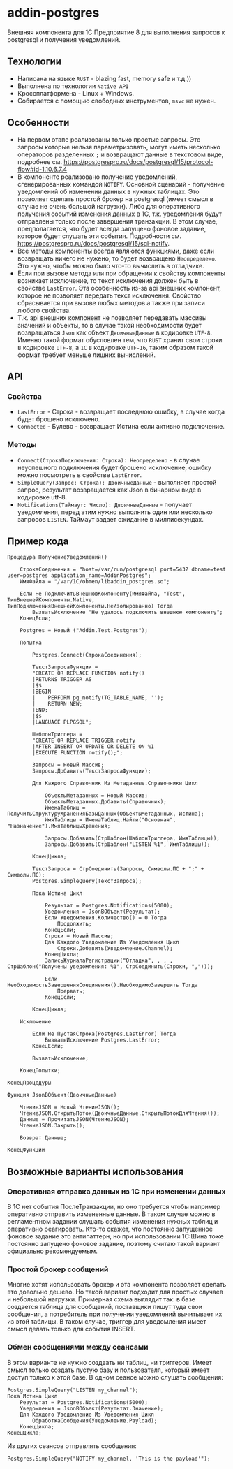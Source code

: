 # addin-postgres

Внешняя компонента для 1С:Предприятие 8 для выполнения запросов к postgresql и получения уведомлений.

## Технологии
- Написана на языке `RUST` - blazing fast, memory safe  и т.д.))
- Выполнена по технологии `Native API`
- Кроссплатформена - Linux + Windows.
- Собирается с помощью свободных инструментов, `msvc` не нужен.

## Особенности
- На первом этапе реализованы только простые запросы. Это запросы которые нельзя параметризовать, могут иметь несколько операторов разделенных `;` и возвращают данные в текстовом виде, подробнее см. https://postgrespro.ru/docs/postgresql/15/protocol-flow#id-1.10.6.7.4
- В компоненте реализовано получение уведомлений, сгенерированных командой `NOTIFY`. Основной сценарий - получение уведомлений об изменении данных в нужных таблицах. Это позволяет сделать простой брокер на postgresql (имеет смысл в случае не очень большой нагрузки). Либо для оперативного получения событий изменения данных в 1С, т.к. уведомления будут отправлены только после завершения транзакции. В этом случае, предполагается, что будет всегда запущено фоновое задание, которое будет слушать эти события. Подробности см. https://postgrespro.ru/docs/postgresql/15/sql-notify.
- Все методы компоненты всегда являются функциями, даже если возвращать ничего не нужено, то будет возвращено `Неопределено`. Это нужно, чтобы можно было что-то вычислить в отладчике.
- Если при вызове метода или при обращении к свойству компоненты возникает исключение, то текст исключения должен быть в свойстве `LastError`. Эта особенность из-за api внешних компонент, которое не позволяет передать текст исключения. Свойство сбрасывается при вызове любых методов а также при записи любого свойства.
- Т.к. api внешних компонент не позволяет передавать массивы значений и объекты, то в случае такой необходимости будет возвращаться `Json` как объект `ДвоичныеДанные` в кодировке `UTF-8`. Именно такой формат обусловлен тем, что `RUST` хранит свои строки в кодировке `UTF-8`, а `1С` в кодировке `UTF-16`, таким образом такой формат требует меньше лишних вычислений.

## API
### Свойства
- `LastError` - Строка - возвращает последнюю ошибку, в случае когда будет брошено исключено.
- `Connected` - Булево - возвращает Истина если активно подключение.
### Методы
- `Connect(СтрокаПодключения: Строка): Неопределено` - в случае неуспешного подключения будет брошено исключение, ошибку можно посмотреть в свойстве `LastError`.
- `SimpleQuery(Запрос: Строка): ДвоичныеДанные` - выполняет простой запрос, результат возвращается как Json в бинарном виде в кодировке utf-8.
- `Notifications(Таймаут: Число): ДвоичныеДанные` - получает уведомления, перед этим нужно выполнить один или несколько запросов `LISTEN`. Таймаут задает ожидание в миллисекундах.

## Пример кода
```bsl
Процедура ПолучениеУведомлений()
    
    СтрокаСоединения = "host=/var/run/postgresql port=5432 dbname=test user=postgres application_name=AddinPostgres";
    ИмяФайла = "/var/1C/obmen/libaddin_postgres.so";
    
    Если Не ПодключитьВнешнююКомпоненту(ИмяФайла, "Test", ТипВнешнейКомпоненты.Native, ТипПодключенияВнешнейКомпоненты.НеИзолированно) Тогда
        ВызватьИсключение "Не удалось подключить внешнюю компоненту";
    КонецЕсли;
    
    Postgres = Новый ("Addin.Test.Postgres");
    
    Попытка
        
        Postgres.Connect(СтрокаСоединения);
        
        ТекстЗапросаФункции = 
        "CREATE OR REPLACE FUNCTION notify()
        |RETURNS TRIGGER AS
        |$$
        |BEGIN
        |    PERFORM pg_notify(TG_TABLE_NAME, '');
        |    RETURN NEW;
        |END;
        |$$
        |LANGUAGE PLPGSQL"; 
        
        ШаблонТриггера = 
        "CREATE OR REPLACE TRIGGER notify
        |AFTER INSERT OR UPDATE OR DELETE ON %1
        |EXECUTE FUNCTION notify();";
        
        Запросы = Новый Массив;
        Запросы.Добавить(ТекстЗапросаФункции);
        
        Для Каждого Справочник Из Метаданные.Справочники Цикл
            
            ОбъектыМетаданных = Новый Массив;
            ОбъектыМетаданных.Добавить(Справочник);
            ИменаТаблиц = ПолучитьСтруктуруХраненияБазыДанных(ОбъектыМетаданных, Истина);
            ИмяТаблицы = ИменаТаблиц.Найти("Основная", "Назначение").ИмяТаблицыХранения;
            
            Запросы.Добавить(СтрШаблон(ШаблонТриггера, ИмяТаблицы));
            Запросы.Добавить(СтрШаблон("LISTEN %1", ИмяТаблицы));
            
        КонецЦикла;
        
        ТекстЗапроса = СтрСоединить(Запросы, Символы.ПС + ";" + Символы.ПС);
        Postgres.SimpleQuery(ТекстЗапроса);
        
        Пока Истина Цикл
            
            Результат = Postgres.Notifications(5000);
            Уведомления = JsonВОбъект(Результат); 
            Если Уведомления.Количество() = 0 Тогда
                Продолжить;
            КонецЕсли;
            Строки = Новый Массив;
            Для Каждого Уведомление Из Уведомления Цикл
                Строки.Добавить(Уведомление.Channel);
            КонецЦикла;
            ЗаписьЖурналаРегистрации("Отладка", , , , СтрШаблон("Получены уведомления: %1", СтрСоединить(Строки, ",")));
            
            Если НеобходимостьЗавершенияСоединения().НеобходимоЗавершить Тогда
                Прервать;
            КонецЕсли;
            
        КонецЦикла;
        
    Исключение
        
        Если Не ПустаяСтрока(Postgres.LastError) Тогда
            ВызватьИсключение Postgres.LastError;
        КонецЕсли;
        
        ВызватьИсключение;
        
    КонецПопытки;
    
КонецПроцедуры 

Функция JsonВОбъект(ДвоичныеДанные)
    
    ЧтениеJSON = Новый ЧтениеJSON();
    ЧтениеJSON.ОткрытьПоток(ДвоичныеДанные.ОткрытьПотокДляЧтения());
    Данные = ПрочитатьJSON(ЧтениеJSON);
    ЧтениеJSON.Закрыть();
    
    Возврат Данные;
    
КонецФункции
```

## Возможные варианты использования
### Оперативная отправка данных из 1С при изменении данных
В 1С нет события ПослеТранзакции, но оно требуется чтобы например оперативно отправить измененные данные. В таком случае можно в регламентном задании слушать события изменения нужных таблиц и оперативно реагировать. Кто-то скажет, что постоянно запущенное фоновое задание это антипаттерн, но при использовании 1С:Шина тоже постоянно запущено фоновое задание, поэтому считаю такой вариант официально рекомендуемым.
### Простой брокер сообщений
Многие хотят использовать брокер и эта компонента позволяет сделать это довольно дешево. Но такой вариант подходит для простых случаев и небольшой нагрузки. Примерная схема выглядит так: в базе создается таблица для сообщений, поставщики пишут туда свои сообщения, а потребитель при получении уведомлений вычитывает их из этой таблицы. В таком случае, триггер для уведомления имеет смысл делать только для события INSERT.
### Обмен сообщениями между сеансами
В этом варианте не нужно создвать ни таблиц, ни триггеров. Имеет смысл только создать пустую базу и пользователя, который имеет доступ только к этой базе.
В одном сеансе можно слушать сообщения:
```bsl
Postgres.SimpleQuery("LISTEN my_channel");
Пока Истина Цикл
    Результат = Postgres.Notifications(5000);
    Уведомления = JsonВОбъект(Результат.Значение); 
    Для Каждого Уведомление Из Уведомления Цикл
        ОбработкаСообщения(Уведомление.Payload);
    КонецЦикла;
КонецЦикла;
```
Из других сеансов отправлять сообщения:
```bsl
Postgres.SimpleQuery("NOTIFY my_channel, 'This is the payload'");
```
